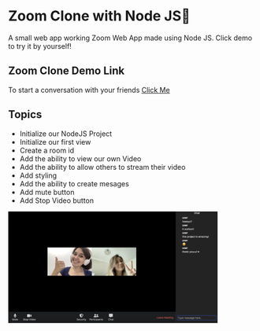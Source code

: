 # Zoom Clone with Node JS👥

A small web app working Zoom Web App made using Node JS.
Click demo to try it by yourself!

## Zoom Clone Demo Link

To start a conversation with your friends [Click Me](https://warm-peak-12177.herokuapp.com/4f42fd17-bad3-4040-b750-015f61a5d66c)

## Topics
- Initialize our NodeJS Project 
- Initialize our first view
- Create a room id 
- Add the ability to view our own Video 
- Add the ability to allow others to stream their video
- Add styling
- Add the ability to create mesages
- Add mute button
- Add Stop Video button



<img src="img/img.png" width="425"/> 